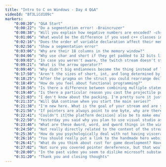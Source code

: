 ```yaml
---
title: "Intro to C on Windows - Day 4 Q&A"
videoId: "Bf3LiCd1O9c"
markers:
    "0:00:20": "Q&A Start"
    "0:00:22": "Do a segmentation error! -Braincruzer"
    "0:00:38": "Will you explain how negative numbers are encoded? -chronaldragon"
    "0:01:06": "What would be the difference if you used c++ classes instead of structs? -chronaldragon"
    "0:02:16": "Does the order of variable declaration affect their memory packing?"
    "0:02:56": "Show a segmentation error"
    "0:03:06": "Why are their 18 columns in the memory window?"
    "0:04:06": "Why use char and short if they get padded to 32 bits like ints anyway?"
    "0:09:03": "In case you weren't aware, the twitch stream doesn't stop when you kill the webcam video"
    "0:09:21": "What is the arrow operator?"
    "0:09:46": "Why didn't big endianness become the thing instead of little endianess? Conversely, if Sony is in a world where little endianness is dominant in x86, why would they make things harder for everyone by chosing big endiannes for the ps3? -idiocracy"
    "0:17:50": "Aren't the sizes of short, int, and long determined by the CPU and memory architecture rather than always being 16-bits 32-bits etcettera?" 
    "0:18:25": "After the pragma on the struct you could rearrange declarations so it's 11 bytes but on 3 of the 4 32-bit bounderies..."
    "0:18:49": "How do you feel about functional programming?"
    "0:18:56": "Is there a difference between combining multiple statements into a single line in the resulting code or is it just to save on typing?"
    "0:19:40": "Is there a particular reason you cast the projectile pointer to a char pointer instead of an int?"
    "0:21:03": "I don't know about the packing. I'm pretty sure it just puts the variable at an address in memory that is a multiple of that variables size."
    "0:21:33": "Will Q&A continue when you start the main series?"
    "0:21:38": "I'm new here. What is the goal of your stream and are you streaming stuff like this again?"
    "0:21:56": "If pointers are always point to one byte, why are there ever any types besides unsigned char?"
    "0:22:41": "Couldn't it[the platform decision] also be to make emulation harder?"
    "0:22:50": "Yesterday you said why you plan to use visual studio as only a debugger, but you wouldn't be using the editor. What will you be using to edit code/compile if not using visual studio?" -
    "0:23:46": "What are these dword, word, and qword things in the win32api? I know they're typedefs so I'm asking why they exist."
    "0:24:50": "Not really directly related to the content of the stream, but do you think c++ has beaten c as the standard for game programming?" -
    "0:25:36": "How do you psychologically deal with not having visceral results for something you've been programming for a long time?"
    "0:26:16": "You should really put a link to the handmade hero website in the twitch pages description."
    "0:26:41": "What do you think about rust for game development? Have you tried it out yet?"
    "0:27:02": "Not sure you covered pointer dereference, but that would solve some arrow operator questions people were asking."
    "0:28:00": "In the past video you seem to dislike microsoft substantially. What do you think of many of their new open-source free initiatives announced recently? -quantumplation"
    "0:31:20": "Thank you and closing thoughts"
---
```

